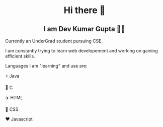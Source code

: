 <h1 align="center"> Hi there 👋 </h1>

<!--
**DevGupta-ikr/DevGupta-ikr** is a ✨ _special_ ✨ repository because its `README.md` (this file) appears on your GitHub profile.

Here are some ideas to get you started:

- 🔭 I’m currently working on ...
- 🌱 I’m currently learning ...
- 👯 I’m looking to collaborate on ...
- 🤔 I’m looking for help with ...
- 💬 Ask me about ...
- 📫 How to reach me: ...
- 😄 Pronouns: ...
- ⚡ Fun fact: ...
-->

<h2 align="center"> I am Dev Kumar Gupta <span> 👨‍💻 </span></h2> 

Currently an UnderGrad student pursuing CSE.

I am constantly trying to learn web developement and working on gaining efficient skills.

Languages I am "learning" and use are:

:zap: Java
  
:book: C

:airplane: HTML 
 
:guitar: CSS
  
:heart: Javascript

<!--:dark_sunglasses: Python -->

<br>
<!--

<a href="https://github.com/DevGupta-ikr">
  <img align="center" src="https://github-readme-stats.vercel.app/api/top-langs/?username=DevGupta-ikr&theme=dracula&line_langs_below=1" />
</a>
<a href="https://github.com/DevGupta-ikr">
 <img align="center" src="https://github-readme-stats.vercel.app/api?username=DevGupta-ikr&show_icons=true&theme=dracula&line_height=27" alt="STATS"/>
</a>

-->
